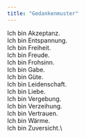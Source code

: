 ```yaml
---
title: "Gedankenmuster"
---
```


Ich bin Akzeptanz.\
Ich bin Entspannung.\
Ich bin Freiheit.\
Ich bin Freude.\
Ich bin Frohsinn.\
Ich bin Gabe.\
Ich bin Güte.\
Ich bin Leidenschaft.\
Ich bin Liebe.\
Ich bin Vergebung.\
Ich bin Verzeihung.\
Ich bin Vertrauen.\
Ich bin Wärme.\
Ich bin Zuversicht.\